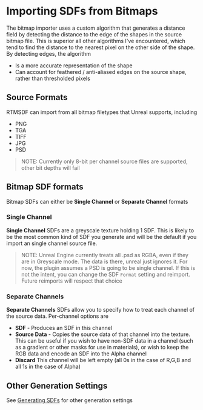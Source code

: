 # Importing SDFs from Bitmaps
The bitmap importer uses a custom algorithm that generates a distance field by detecting the distance to the edge of the shapes in the source bitmap file. This is superior all other algorithms I've encountered, which tend to find the distance to the nearest pixel on the other side of the shape. By detecting edges, the algorithm
- Is a more accurate representation of the shape
- Can account for feathered / anti-aliased edges on the source shape, rather than thresholded pixels

## Source Formats

RTMSDF can import from all bitmap filetypes that Unreal supports, including
- PNG
- TGA
- TIFF
- JPG
- PSD

> NOTE: Currently only 8-bit per channel source files are supported, other bit depths will fail

## Bitmap SDF formats
Bitmap SDFs can either be **Single Channel** or **Separate Channel** formats

### Single Channel
**Single Channel** SDFs are a greyscale texture holding 1 SDF. This is likely to be the most common kind of SDF you generate and will be the default if you import an single channel source file.

> NOTE: Unreal Engine currently treats all .psd as RGBA, even if they are in Greyscale mode. The data is there, unreal just ignores it. For now, the plugin assumes a PSD is going to be single channel. If this is not the intent, you can change the SDF `Format` setting and reimport. Future reimports will respect that choice

### Separate Channels
**Separate Channels** SDFs allow you to specify how to treat each channel of the source data. Per-channel options are
- **SDF** - Produces an SDF in this channel
- **Source Data** - Copies the source data of that channel into the texture. This can be useful if you wish to have non-SDF data in a channel (such as a gradient or other masks for use in materials), or wish to keep the RGB data and encode an SDF into the Alpha channel
- **Discard** This channel will be left empty (all 0s in the case of R,G,B and all 1s in the case of Alpha)

## Other Generation Settings
See [Generating SDFs](./Index.md) for other generation settings